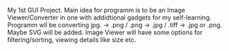 My 1st GUI Project.
Main idea for programm is to be an Image Viewer/Converter in one with addidtional gadgets for my self-learning.
Programm wll be converting jpg. -> .png / .png -> .jpg / .tiff -> .jpg or .png. Maybe SVG will be added.
Image Viewer will have some options for filtering/sorting, viewing details like size etc.
